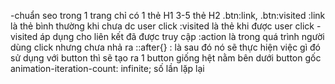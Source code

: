 -chuẩn seo trong 1 trang chỉ có 
1 thẻ H1
3-5 thẻ H2
.btn:link,
.btn:visited
:link là thẻ bình thường khi chưa dc user click
:visited là thẻ khi được user click -visited áp dụng cho liên kết đã được truy cập
:action là trong quá trình người dùng click nhưng chưa nhả ra
::after{} : là sau đó nó sẽ thực hiện việc gì đó
sử dụng với button thì sẽ tạo ra 1 button giống hệt nằm bên dưới button gốc
animation-iteration-count: infinite; số lần lặp lại